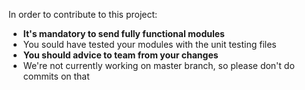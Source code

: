 In order to contribute to this project:

  * **It's mandatory to send fully functional modules**
  * You sould have tested your modules with the unit testing files
  * **You should advice to team from your changes**
  * We're not currently working on master branch, so please don't do commits on that
